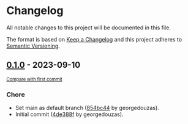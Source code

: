# Changelog

All notable changes to this project will be documented in this file.

The format is based on [Keep a Changelog](http://keepachangelog.com/en/1.0.0/)
and this project adheres to [Semantic Versioning](http://semver.org/spec/v2.0.0.html).

<!-- insertion marker -->
## [0.1.0](https://github.com/NOVA-IMS-Innovation-and-Analytics-Lab/MapIntel/releases/tag/0.1.0) - 2023-09-10

<small>[Compare with first commit](https://github.com/NOVA-IMS-Innovation-and-Analytics-Lab/MapIntel/compare/4de388f8f0053f7c9596681a53cd69838f6f7552...0.1.0)</small>

### Chore

- Set main as default branch ([854bc44](https://github.com/NOVA-IMS-Innovation-and-Analytics-Lab/MapIntel/commit/854bc440494d27d07a36d117b0bef2ff12411de5) by georgedouzas).
- Initial commit ([4de388f](https://github.com/NOVA-IMS-Innovation-and-Analytics-Lab/MapIntel/commit/4de388f8f0053f7c9596681a53cd69838f6f7552) by georgedouzas).


